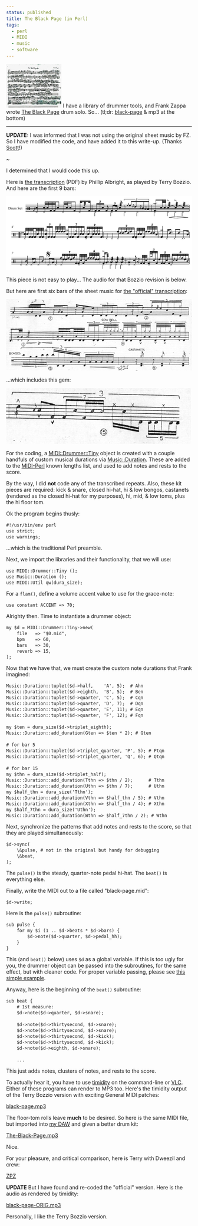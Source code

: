 ```yaml
---                                                                                                                                                                          
status: published
title: The Black Page (in Perl)
tags:
  - perl
  - MIDI
  - music
  - software
---
```


[![The-Black-Page-Original-sm.jpg](The-Black-Page-Original-sm.jpg)](The-Black-Page-Original.jpg)
I have a library of drummer tools, and Frank Zappa wrote [The Black Page](https://en.wikipedia.org/wiki/The_Black_Page) drum solo.  So... (tl;dr: [black-page](https://github.com/ology/MIDI-Drummer-Tiny/blob/master/eg/black-page) & mp3 at the bottom)

---
 **UPDATE:** I was informed that I was not using the original sheet music by FZ.  So I have modified the code, and have added it to this write-up. (Thanks [Scott](https://www.reddit.com/user/geoscott/)!)

~

I determined that I would code this up.

Here is [the transcription](Zappa-The-Black-Page-Terry-Bozzio.pdf) (PDF) by Phillip Albright, as played by Terry Bozzio. And here are the first 9 bars:

![black-page-ex.png](black-page-ex.png)

This piece is not easy to play... The audio for that Bozzio revision is below.

But here are first six bars of the sheet music for [the "official" transcription](black-page-official-sheet-music.pdf):

![black-page-8-bars.png](black-page-8-bars.png)

...which includes this gem:

![holy-crap.png](holy-crap.png)

For the coding, a [MIDI::Drummer::Tiny](https://metacpan.org/pod/MIDI::Drummer::Tiny) object is created with a couple handfuls of custom musical durations via [Music::Duration](https://metacpan.org/pod/Music::Duration). These are added to the [MIDI-Perl](https://metacpan.org/dist/MIDI-Perl) known lengths list, and used to add notes and rests to the score.

By the way, I did **not** code any of the transcribed repeats. Also, these kit pieces are required: kick & snare, closed hi-hat, hi & low bongos, castanets (rendered as the closed hi-hat for my purposes), hi, mid, & low toms, plus the hi floor tom.

Ok the program begins thusly:

    #!/usr/bin/env perl
    use strict;
    use warnings;

...which is the traditional Perl preamble.

Next, we import the libraries and their functionality, that we will use:

    use MIDI::Drummer::Tiny ();
    use Music::Duration ();
    use MIDI::Util qw(dura_size);

For a `flam()`, define a volume accent value to use for the grace-note:

    use constant ACCENT => 70;

Alrighty then.  Time to instantiate a drummer object:

    my $d = MIDI::Drummer::Tiny->new(
        file   => "$0.mid",
        bpm    => 60,
        bars   => 30,
        reverb => 15,
    );

Now that we have that, we must create the custom note durations that Frank imagined:

    Music::Duration::tuplet($d->half,    'A', 5);  # Ahn
    Music::Duration::tuplet($d->eighth,  'B', 5);  # Ben
    Music::Duration::tuplet($d->quarter, 'C', 5);  # Cqn
    Music::Duration::tuplet($d->quarter, 'D', 7);  # Dqn
    Music::Duration::tuplet($d->quarter, 'E', 11); # Eqn
    Music::Duration::tuplet($d->quarter, 'F', 12); # Fqn

    my $ten = dura_size($d->triplet_eighth);
    Music::Duration::add_duration(Gten => $ten * 2); # Gten

    # for bar 5
    Music::Duration::tuplet($d->triplet_quarter, 'P', 5); # Ptqn
    Music::Duration::tuplet($d->triplet_quarter, 'Q', 6); # Qtqn

    # for bar 15
    my $thn = dura_size($d->triplet_half);
    Music::Duration::add_duration(Tthn => $thn / 2);      # Tthn
    Music::Duration::add_duration(Uthn => $thn / 7);      # Uthn
    my $half_thn = dura_size('Tthn');
    Music::Duration::add_duration(Vthn => $half_thn / 5); # Vthn
    Music::Duration::add_duration(Xthn => $half_thn / 4); # Xthn
    my $half_7thn = dura_size('Uthn');
    Music::Duration::add_duration(Wthn => $half_7thn / 2); # Wthn

Next, synchronize the patterns that add notes and rests to the score, so that they are played simultaneously:

    $d->sync(
        \&pulse, # not in the original but handy for debugging
        \&beat,
    );

The `pulse()` is the steady, quarter-note pedal hi-hat.  The `beat()` is everything else.

Finally, write the MIDI out to a file called "black-page.mid":

    $d->write;

Here is the `pulse()` subroutine:

    sub pulse {
        for my $i (1 .. $d->beats * $d->bars) {
            $d->note($d->quarter, $d->pedal_hh);
        }
    }

This (and `beat()` below) uses `$d` as a global variable. If this is too ugly for you, the drummer object can be passed into the subroutines, for the same effect, but with cleaner code.  For proper variable passing, please see [this simple example](https://github.com/ology/MIDI-Perl-HOWTO/blob/main/ex-02-02.pl).

Anyway, here is the beginning of the `beat()` subroutine:

    sub beat {
        # 1st measure:
        $d->note($d->quarter, $d->snare);

        $d->note($d->thirtysecond, $d->snare);
        $d->note($d->thirtysecond, $d->snare);
        $d->note($d->thirtysecond, $d->kick);
        $d->note($d->thirtysecond, $d->kick);
        $d->note($d->eighth, $d->snare);

        ...

This just adds notes, clusters of notes, and rests to the score.

To actually hear it, you have to use [timidity](https://timidity.sourceforge.net/) on the command-line or [VLC](https://www.videolan.org/vlc/).  Either of these programs can render to MP3 too.  Here's the timidity output of the Terry Bozzio version with exciting General MIDI patches:

[black-page.mp3](black-page.mp3)

The floor-tom rolls leave **much** to be desired.  So here is the same MIDI file, but imported into [my DAW](https://www.apple.com/logic-pro/) and given a better drum kit:

[The-Black-Page.mp3](The-Black-Page.mp3)

Nice.

For your pleasure, and critical comparison, here is Terry with Dweezil and crew:

[ZPZ](https://www.youtube.com/watch?v=aDQE82ElyJg)

**UPDATE** But I have found and re-coded the "official" version.  Here is the audio as rendered by timidity:

[black-page-ORIG.mp3](black-page-ORIG.mp3)

Personally, I like the Terry Bozzio version.
